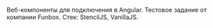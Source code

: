 Веб-компоненты для подключения в Angular. Тестовое задание от компании Funbox. Стек: StencilJS, VanillaJS.


